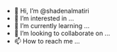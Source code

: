- 👋 Hi, I’m @shadenalmatiri
- 👀 I’m interested in ...
- 🌱 I’m currently learning ...
- 💞️ I’m looking to collaborate on ...
- 📫 How to reach me ...

<!---
shadenalmatiri/shadenalmatiri is a ✨ special ✨ repository because its `README.md` (this file) appears on your GitHub profile.
You can click the Preview link to take a look at your changes.
--->
